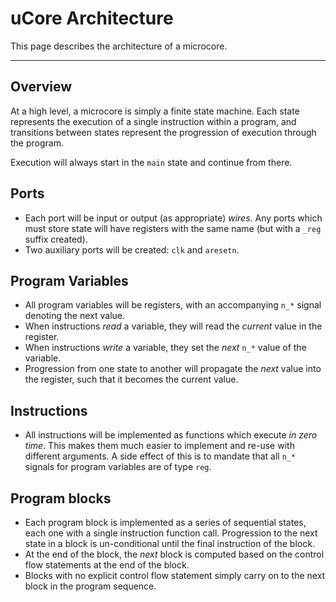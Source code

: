 
# uCore Architecture

This page describes the architecture of a microcore.

---

## Overview

At a high level, a microcore is simply a finite state machine. Each state
represents the execution of a single instruction within a program, and
transitions between states represent the progression of execution through
the program.

Execution will always start in the `main` state and continue from there.

## Ports

- Each port will be input or output (as appropriate) *wires*. Any ports which
  must store state will have registers with the same name (but with a `_reg`
  suffix created).
- Two auxiliary ports will be created: `clk` and `aresetn`.

## Program Variables

- All program variables will be registers, with an accompanying `n_*` signal
  denoting the next value.
- When instructions *read* a variable, they will read the *current* value in
  the register.
- When instructions *write* a variable, they set the *next* `n_*` value of
  the variable.
- Progression from one state to another will propagate the *next* value into
  the register, such that it becomes the current value.

## Instructions

- All instructions will be implemented as functions which execute *in zero
  time*. This makes them much easier to implement and re-use with different
  arguments. A side effect of this is to mandate that all `n_*` signals for
  program variables are of type `reg`.

## Program blocks

- Each program block is implemented as a series of sequential states, each one
  with a single instruction function call. Progression to the next state in a
  block is un-conditional until the final instruction of the block.
- At the end of the block, the *next* block is computed based on the control
  flow statements at the end of the block.
- Blocks with no explicit control flow statement simply carry on to the next
  block in the program sequence.


